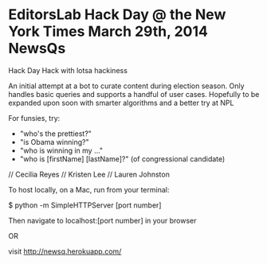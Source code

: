 EditorsLab Hack Day @ the New York Times
March 29th, 2014
NewsQs
======

Hack Day Hack with lotsa hackiness 

An initial attempt at a bot to curate content during election season. Only handles basic queries and supports a handful of user cases. Hopefully to be expanded upon soon with smarter algorithms and a better try at NPL

For funsies, try:

- "who's the prettiest?"
- "is Obama winning?"
- "who is winning in my ..."
- "who is [firstName] [lastName]?" (of congressional candidate)


// Cecilia Reyes 
// Kristen Lee
// Lauren Johnston

To host locally, on a Mac, run from your terminal:

$ python -m SimpleHTTPServer [port number]

Then navigate to localhost:[port number] in your browser

OR

visit http://newsq.herokuapp.com/

